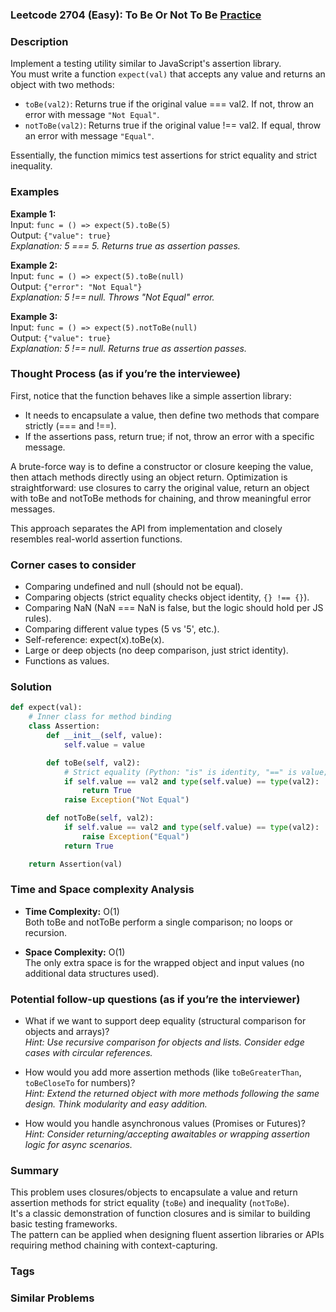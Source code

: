 ### Leetcode 2704 (Easy): To Be Or Not To Be [Practice](https://leetcode.com/problems/to-be-or-not-to-be)

### Description  
Implement a testing utility similar to JavaScript's assertion library.  
You must write a function `expect(val)` that accepts any value and returns an object with two methods:
- `toBe(val2)`: Returns true if the original value === val2. If not, throw an error with message `"Not Equal"`.
- `notToBe(val2)`: Returns true if the original value !== val2. If equal, throw an error with message `"Equal"`.

Essentially, the function mimics test assertions for strict equality and strict inequality.

### Examples  

**Example 1:**  
Input: `func = () => expect(5).toBe(5)`  
Output: `{"value": true}`  
*Explanation: 5 === 5. Returns true as assertion passes.*

**Example 2:**  
Input: `func = () => expect(5).toBe(null)`  
Output: `{"error": "Not Equal"}`  
*Explanation: 5 !== null. Throws "Not Equal" error.*

**Example 3:**  
Input: `func = () => expect(5).notToBe(null)`  
Output: `{"value": true}`  
*Explanation: 5 !== null. Returns true as assertion passes.*


### Thought Process (as if you’re the interviewee)  
First, notice that the function behaves like a simple assertion library:
- It needs to encapsulate a value, then define two methods that compare strictly (=== and !==).
- If the assertions pass, return true; if not, throw an error with a specific message.

A brute-force way is to define a constructor or closure keeping the value, then attach methods directly using an object return.
Optimization is straightforward: use closures to carry the original value, return an object with toBe and notToBe methods for chaining, and throw meaningful error messages.

This approach separates the API from implementation and closely resembles real-world assertion functions.


### Corner cases to consider  
- Comparing undefined and null (should not be equal).
- Comparing objects (strict equality checks object identity, `{} !== {}`).
- Comparing NaN (NaN === NaN is false, but the logic should hold per JS rules).
- Comparing different value types (5 vs '5', etc.).
- Self-reference: expect(x).toBe(x).
- Large or deep objects (no deep comparison, just strict identity).
- Functions as values.


### Solution

```python
def expect(val):
    # Inner class for method binding
    class Assertion:
        def __init__(self, value):
            self.value = value

        def toBe(self, val2):
            # Strict equality (Python: "is" is identity, "==" is value; JS uses "===")
            if self.value == val2 and type(self.value) == type(val2):
                return True
            raise Exception("Not Equal")

        def notToBe(self, val2):
            if self.value == val2 and type(self.value) == type(val2):
                raise Exception("Equal")
            return True

    return Assertion(val)
```

### Time and Space complexity Analysis  

- **Time Complexity:** O(1)  
  Both toBe and notToBe perform a single comparison; no loops or recursion.

- **Space Complexity:** O(1)  
  The only extra space is for the wrapped object and input values (no additional data structures used).


### Potential follow-up questions (as if you’re the interviewer)  

- What if we want to support deep equality (structural comparison for objects and arrays)?  
  *Hint: Use recursive comparison for objects and lists. Consider edge cases with circular references.*

- How would you add more assertion methods (like `toBeGreaterThan`, `toBeCloseTo` for numbers)?  
  *Hint: Extend the returned object with more methods following the same design. Think modularity and easy addition.*

- How would you handle asynchronous values (Promises or Futures)?  
  *Hint: Consider returning/accepting awaitables or wrapping assertion logic for async scenarios.*


### Summary
This problem uses closures/objects to encapsulate a value and return assertion methods for strict equality (`toBe`) and inequality (`notToBe`).  
It's a classic demonstration of function closures and is similar to building basic testing frameworks.  
The pattern can be applied when designing fluent assertion libraries or APIs requiring method chaining with context-capturing.

### Tags

### Similar Problems
